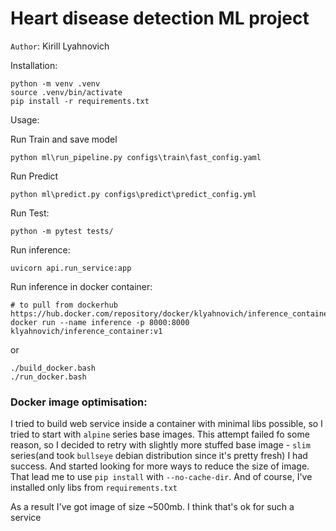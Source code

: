Heart disease detection ML project
==============================
`Author`: Kirill Lyahnovich

Installation: 
~~~
python -m venv .venv
source .venv/bin/activate
pip install -r requirements.txt
~~~

Usage:

Run Train and save model
~~~
python ml\run_pipeline.py configs\train\fast_config.yaml
~~~

Run Predict
~~~
python ml\predict.py configs\predict\predict_config.yml
~~~

Run Test:
~~~
python -m pytest tests/
~~~

Run inference: 
~~~
uvicorn api.run_service:app
~~~

Run inference in docker container: 
~~~
# to pull from dockerhub https://hub.docker.com/repository/docker/klyahnovich/inference_container
docker run --name inference -p 8000:8000 klyahnovich/inference_container:v1
~~~
or
~~~
./build_docker.bash
./run_docker.bash
~~~

### Docker image optimisation:
I tried to build web service inside a container with minimal libs possible,
so I tried to start with `alpine` series base images.
This attempt failed fo some reason, so I decided to retry with slightly more stuffed 
base image - `slim` series(and took `bullseye` debian distribution since it's pretty fresh)
I had success. And started looking for more ways to reduce the size of image. 
That lead me to use `pip install` with `--no-cache-dir`. 
And of course, I've installed only libs from `requirements.txt`

As a result I've got image of size ~500mb. I think that's ok for such a service



